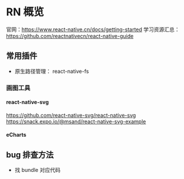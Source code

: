 # RN 概览

官网：https://www.react-native.cn/docs/getting-started
学习资源汇总：https://github.com/reactnativecn/react-native-guide

## 常用插件

- 原生路径管理： react-native-fs

### 画图工具

#### react-native-svg

https://github.com/react-native-svg/react-native-svg
https://snack.expo.io/@msand/react-native-svg-example

#### eCharts

## bug 排查方法

- 找 bundle 对应代码
